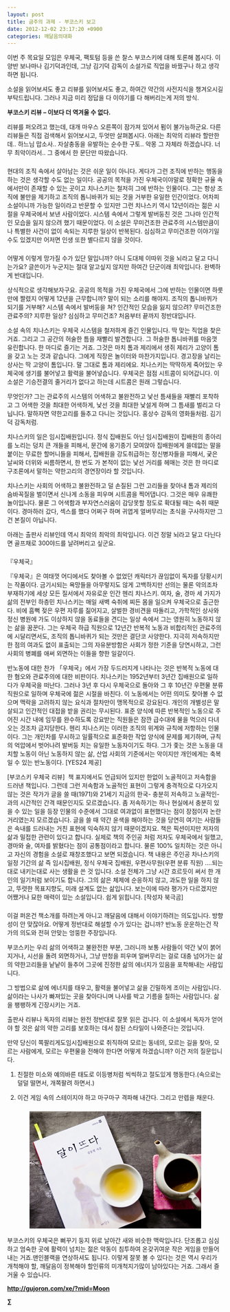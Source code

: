 ```yaml
---
layout: post
title: 금주의 과제 - 부코스키 보고
date: 2012-12-02 23:17:20 +0900
categories: 깨달음의대화
---
```

 이번 주 목요일 모임은 우체국, 팩토텀 등을 쓴 찰스 부코스키에 대해 토론해 봅시다. 이 양반 보나마나 김기덕과인데, 그냥 김기덕 감독이 소설가로 직업을 바꿨구나 하고 생각하면 됩니다. 

 소설을 읽어보셔도 좋고 리뷰를 읽어보셔도 좋고, 하여간 약간의 사전지식을 챙겨오시길 부탁드립니다. 그러나 지금 미리 정답을 다 이야기를 다 해버리는게 저의 방식. 



**부코스키 리뷰 – 이보다 더 역겨울 수 없다.** 

 리뷰를 퍼오려고 했는데, 대개 마우스 오른쪽이 잠가져 있어서 펌이 불가능하군요. 다른 리뷰들은 직접 검색해서 읽어보시고, 두엇만 살펴봅시다. 아래는 최악의 리뷰라 할만한데.. 하느님 맙소사.. 자살충동을 유발하는 순수한 구토.. 악몽 그 자체라 하겠습니다. 너무 최악이라서.. 그 중에서 한 문단만 따왔습니다. 

 ### 

 현대의 조직 속에서 살아남는 것은 쉬운 일이 아니다. 게다가 그런 조직에 반하는 행동을 하는 것은 생각할 수도 없는 일이다. 공공의 목적을 가진 우체국이야말로 정확한 규율 속에서만이 존재할 수 있는 곳이고 치나스키는 철저히 그에 반하는 인물이다. 그는 항상 조직에 불만을 제기하고 조직의 톱니바퀴가 되는 것을 거부한 유일한 인간이었다. 어차피 소설이니까 가능한 일이라고 반문할 수 있지만 그런 치나스키 역시 12년이라는 젊은 시절을 우체국에서 보낸 사람이었다. 시스템 속에서 그렇게 발버둥친 것은 그나마 인간적인 모습을 잃지 않으려 했기 때문이었다. 이 소설은 무미건조한 관료주의 시스템만큼이나 특별한 사건이 없이 속되는 지루한 일상이 반복된다. 심심하고 무미건조한 이야기일 수도 있겠지만 어저면 인생 또한 별다르지 않을 것이다. 

 ### 



어떻게 이렇게 망가질 수가 있단 말입니까? 아니 도대체 이따위 것을 뇌라고 달고 다니는가요? 글쓴이가 누군지는 절대 알고싶지 않지만 하여간 단군이래 최악입니다. 완벽하게 반대입니다. 

  


상식적으로 생각해보자구요. 공공의 목적을 가진 우체국에서 그에 반하는 인물이면 하룻만에 짤렸지 어떻게 12년을 근무합니까? 말이 되는 소리를 해야지. 조직의 톱니바퀴가 되기를 거부해? 시스템 속에서 발버둥을 쳐? 인간적인 모습을 잃지 않으려? 무미건조한 관료주의? 지루한 일상? 심심하고 무미건조? 처음부터 끝까지 정반대입니다. 

 소설 속의 치나스키는 우체국 시스템을 철저하게 즐긴 인물입니다. 딱 맞는 직업을 찾은 거죠. 그리고 그 공간의 허술한 틈을 재빨리 발견합니다. 그 허술한 톱니바퀴를 마음껏 유린합니다. 한 마디로 즐기는 거죠. 그것은 마치 톰과 제리에서 생쥐 제리가 고양이 톰을 갖고 노는 것과 같습니다. 그에게 직장은 놀이터와 마찬가지입니다. 경고장을 날리는 상사는 딱 고양이 톰입니다. 말 그대로 톰과 제리에요. 치나스키는 딱딱하게 죽어있는 우체국에 생기를 불어넣고 활력을 불어넣습니다. 우체국은 점점 시트콤이 되어갑니다. 이 소설은 기승전결의 줄거리가 없다고 하는데 시트콤은 원래 그렇습니다. 

 무엇인가? 그는 관료주의 시스템의 어색하고 불완전하고 낯선 틈새들을 재빨리 포착하고 그 어색한 것을 최대한 어색하게, 낯선 것을 최대한 낯설게 하며 그 틈새를 벌리고 다닙니다. 말하자면 약한고리를 들추고 다니는 것입니다. 홍상수 감독의 영화들처럼. 김기덕 감독처럼. 

 치나스키의 일은 임시집배원입니다. 정식 집배원도 아닌 임시집배원이 집배원의 종아리를 노리는 덩치 큰 개들을 피해서, 문간에 옹기종기 모여앉아 집배원에게 쓸데없는 말을 붙이는 무료한 할머니들을 피해서, 집배원을 강도취급하는 정신병자들을 피해서, 궂은 날씨와 더위와 씨름하면서, 한 번도 가 본적이 없는 낯선 거리를 헤매는 것은 한 마디로 구조론에서 말하는 약한고리의 경연장이라 할 것입니다. 

 치나스키는 사회의 어색하고 불완전하고 덜 손질된 그런 고리들을 찾아내 톰과 제리의 숨바꼭질을 벌이면서 신나게 소동을 피우며 시트콤을 찍어댑니다. 그것은 매우 유쾌한 놀이입니다. 물론 그 어색함과 부자연스러움이 감당못할 정도로 확대될 때는 숙취 때문이다. 경마하러 갔다, 섹스를 했다 어쩌구 하며 귀엽게 얼버무리는 초식을 구사하지만 그건 본질이 아닙니다. 

 아래는 출판사 리뷰인데 역시 최악의 최악의 최악입니다. 이건 정말 뇌라고 달고 다닌다면 골프채로 300야드를 날려버리고 싶군요. 



###



『우체국』

『우체국』은 여태껏 어디에서도 찾아볼 수 없었던 캐릭터가 끊임없이 독자를 당황시키는 작품이다. 금기시되는 욕망들을 아무렇지도 않게 고백하지만 선의는 물론 악의조차 부재하기에 세상 모든 질서에서 자유로운 인간 헨리 치나스키. 여자, 술, 경마 세 가지가 삶의 전부인 하층민 치나스키는 매일 새벽 숙취에 찌든 몸을 일으켜 우체국으로 출근한다. 비에 흠뻑 젖은 우편 자루를 짊어지고, 살벌한 경비견을 따돌리고, 가학적인 상사와 정신 병원에 가도 이상하지 않을 동료들을 견디는 일상 속에서 그는 영원히 노동하지 않는 삶을 꿈꾼다. 그는 우체국 하급 직원으로 12년간 반복적 노동과 비합리적인 관료주의에 시달리면서도, 조직의 톱니바퀴가 되는 것만은 결단코 사양한다. 지극히 저속하지만 한 점의 여과도 없이 표출되는 그의 자유분방함은 사회가 정한 기준을 당연시하고, 그런 사회의 병폐를 애써 외면하는 이들을 향한 일갈이다. 

 반노동에 대한 찬가 「우체국」에서 가장 두드러지게 나타나는 것은 반복적 노동에 대한 혐오와 관료주의에 대한 비판이다. 치나스키는 1952년부터 3년간 집배원으로 일하다가 우체국을 떠난다. 그러나 3년 후 다시 우체국으로 돌아와 그 후 10년간 우편물 분류 직원으로 일하며 우체국에 젊은 시절을 바친다. 이 노동에서는 어떤 의미도 찾아볼 수 없으며 맥락을 고려하지 않는 요식과 절차만이 맹목적으로 강요된다. 개인의 개별성은 말살되고 인간적인 대접을 받을 권리는 무시된다. 표준 양식에 따른 반복적인 노동으로 주어진 시간 내에 임무를 완수하도록 강요받는 직원들은 잠깐 급수대에 물을 먹으러 다녀오는 것조차 금지당한다. 헨리 치나스키는 이러한 조직의 위계와 규칙에 저항하는 인물이다. 그는 개인차를 무시하고 일률적으로 표준화한 작업 양식에 문제를 제기하며, 규칙의 억압에서 벗어나려 발버둥 치는 유일한 노동자이기도 하다. 그가 좇는 것은 노동을 대치할 노동이 아닌 노동하지 않는 삶, 산업 사회의 기준에서는 악이지만 개인에게는 축복일 수 있는 반노동이다. [YES24 제공] 

 [부코스키 우체국 리뷰] ﻿ 책 표지에서도 언급되어 있지만 한없이 노골적이고 저속함을 드러낸 책입니다. 그런데 그런 저속함과 노골적인 표현이 그렇게 충격적으로 다가오지 않는 것은 작가가 글을 쓸 때(1971)와 21세기 지금의 한국- 충분히 저속하고 노골적인- 과의 시간적인 간격 때문인지도 모르겠습니다. 좀 저속하기는 하나 현실에서 충분히 있을 수 있는 일을 등장 인물의 수준에서 그대로 여과없이 표현했다는 점이 장점이자 논란 거리였는지 모르겠습니다. 글을 쓸 때 약간 윤색을 해야하는 것을 당연히 여기는 사람들은 속내를 드러내는 거친 표현에 익숙하지 않기 때문이겠지요. 책은 픽션이지만 저자의 삶과 밀접한 관련이 있다고 합니다. 실제로 책의 주인공 처럼 저자도 우체국에서 일했고, 경마와 술, 여자를 밝혔다는 점이 공통점이라고 합니다. 물론 100% 일치하는 것은 아니고 자신의 경험을 소설로 재창조했다고 보면 되겠습니다. 책 내용은 주인공 차나스키의 일정 기간의 삶 즉 임시집배원, 정식 우체국 집배원, 우편사무원(우편 분류 직원) ....되는대로 내키는대로 사는 생활을 쓴 것 입니다. 소설 전체가 그냥 시간 흐르듯이 써서 한 개인의 일기처럼 보이기도 합니다. 그의 삶은 체제에 순응하지 않고, 과도한 일을 하지 않고, 뚜렷한 목표지향도, 미래 설계도 없는 삶입니다. 보는이에 따라 평가가 다르겠지만 어쨌거나 묘한 매력이 있는 소설입니다. 쉽게 읽힙니다. [작성자 북극곰] 



###



이걸 퍼온건 책소개를 하려는게 아니고 깨달음에 대해서 이야기하려는 의도입니다. 방향성이 안 맞잖아요. 어떻게 정반대로 해설할 수가 있다는 겁니까? 반노동 운운하는건 작가의 의도와 전혀 안맞는 엉뚱한 주장입니다. 



부코스키는 우리 삶의 어색하고 불완전한 부분, 그러니까 보통 사람들이 약간 낯이 붉어지거나, 시선을 돌려 외면하거나, 그냥 딴청을 피우며 얼버무리는 걸로 대충 넘어가는 삶의 약한고리들을 낱낱이 들추어 그곳에 진정한 삶의 에너지가 있음을 포착해내는 사람입니다.

  


그 방법으로 삶에 에너지를 태우고, 활력을 불어넣고 삶을 긴밀하게 조이는 사람입니다. 삶이라는 나사가 빠져있는 곳을 찾아다니며 나사를 박고 기름을 칠하는 사람입니다. 삶을 팽팽하게 긴장시키는 거죠.

  


출판사 리뷰나 독자의 리뷰는 완전 정반대로 잘못 읽은 겁니다. 이 소설에서 독자가 얻어야 할 것은 삶의 약한 고리를 보호하는 데서 참된 스타일이 나와준다는 것입니다. 



만약 당신이 쪽팔리게도임시집배원으로 취직하여 모르는 동네의, 모르는 길을 찾아, 모르는 사람에게, 모르는 우편물을 전해야 한다면 어떻게 하겠습니까? 이건 저의 질문입니다. 



1) 친절한 미소와 예의바른 태도로 이등병처럼 씩씩하고 절도있게 행동한다.(속으로는 덜덜 떨면서, 개쪽팔려 하면서.) 

2) 이건 게임 속의 스테이지야 하고 마구마구 격파해 내간다. 그리고 만렙을 채운다. 



 ###


  




<p align="center">
  <a href="?mid=Moon"><img alt="345678.jpg" src="files/attach/images/198/187/283/345678.jpg" width="400" height="273" /> <br /></a>
</p>

 부코스키의 우체국은 뻐꾸기 둥지 위로 날아간 새와 비슷한 맥락입니다. 단조롭고 심심하고 엄숙한 곳에 활력이 넘치는 젊은 악동이 침투하여 온갖귀여운 작은 게임을 만들어내는 거죠.맨인블랙을 연상하셔도 됩니다. 이렇게 잘못 볼 수 있다는 것은 역시 우리가 개척해야 할, 깨달음이 정복해야 할인류의 미개척지가많이 남아있다는 거죠. 그래서 즐거울 수 있습니다. 







**http://gujoron.com/xe/?mid=Moon**   


**∑**